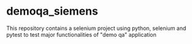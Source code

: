 # demoqa_siemens
This repository contains a selenium project using python, selenium and pytest to test major functionalities of "demo qa" application
